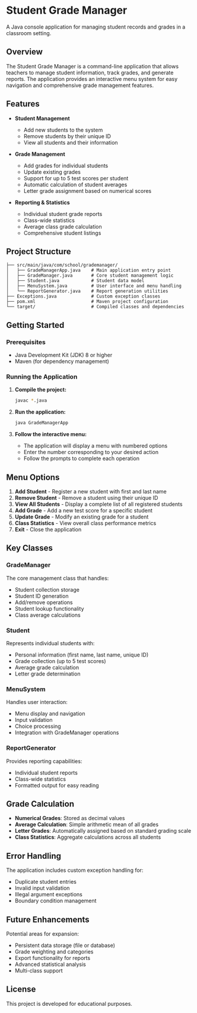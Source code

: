 # Student Grade Manager

A Java console application for managing student records and grades in a classroom setting.

## Overview

The Student Grade Manager is a command-line application that allows teachers to manage student information, track grades, and generate reports. The application provides an interactive menu system for easy navigation and comprehensive grade management features.

## Features

- **Student Management**
  - Add new students to the system
  - Remove students by their unique ID
  - View all students and their information

- **Grade Management**
  - Add grades for individual students
  - Update existing grades
  - Support for up to 5 test scores per student
  - Automatic calculation of student averages
  - Letter grade assignment based on numerical scores

- **Reporting & Statistics**
  - Individual student grade reports
  - Class-wide statistics
  - Average class grade calculation
  - Comprehensive student listings

## Project Structure

```
├── src/main/java/com/school/grademanager/
│   ├── GradeManagerApp.java    # Main application entry point
│   ├── GradeManager.java       # Core student management logic
│   ├── Student.java            # Student data model
│   ├── MenuSystem.java         # User interface and menu handling
│   └── ReportGenerator.java    # Report generation utilities
├── Exceptions.java             # Custom exception classes
├── pom.xml                     # Maven project configuration
└── target/                     # Compiled classes and dependencies
```

## Getting Started

### Prerequisites

- Java Development Kit (JDK) 8 or higher
- Maven (for dependency management)

### Running the Application

1. **Compile the project:**
   ```bash
   javac *.java
   ```

2. **Run the application:**
   ```bash
   java GradeManagerApp
   ```

3. **Follow the interactive menu:**
   - The application will display a menu with numbered options
   - Enter the number corresponding to your desired action
   - Follow the prompts to complete each operation

## Menu Options

1. **Add Student** - Register a new student with first and last name
2. **Remove Student** - Remove a student using their unique ID
3. **View All Students** - Display a complete list of all registered students
4. **Add Grade** - Add a new test score for a specific student
5. **Update Grade** - Modify an existing grade for a student
6. **Class Statistics** - View overall class performance metrics
7. **Exit** - Close the application

## Key Classes

### GradeManager
The core management class that handles:
- Student collection storage
- Student ID generation
- Add/remove operations
- Student lookup functionality
- Class average calculations

### Student
Represents individual students with:
- Personal information (first name, last name, unique ID)
- Grade collection (up to 5 test scores)
- Average grade calculation
- Letter grade determination

### MenuSystem
Handles user interaction:
- Menu display and navigation
- Input validation
- Choice processing
- Integration with GradeManager operations

### ReportGenerator
Provides reporting capabilities:
- Individual student reports
- Class-wide statistics
- Formatted output for easy reading

## Grade Calculation

- **Numerical Grades**: Stored as decimal values
- **Average Calculation**: Simple arithmetic mean of all grades
- **Letter Grades**: Automatically assigned based on standard grading scale
- **Class Statistics**: Aggregate calculations across all students

## Error Handling

The application includes custom exception handling for:
- Duplicate student entries
- Invalid input validation
- Illegal argument exceptions
- Boundary condition management

## Future Enhancements

Potential areas for expansion:
- Persistent data storage (file or database)
- Grade weighting and categories
- Export functionality for reports
- Advanced statistical analysis
- Multi-class support

## License

This project is developed for educational purposes.